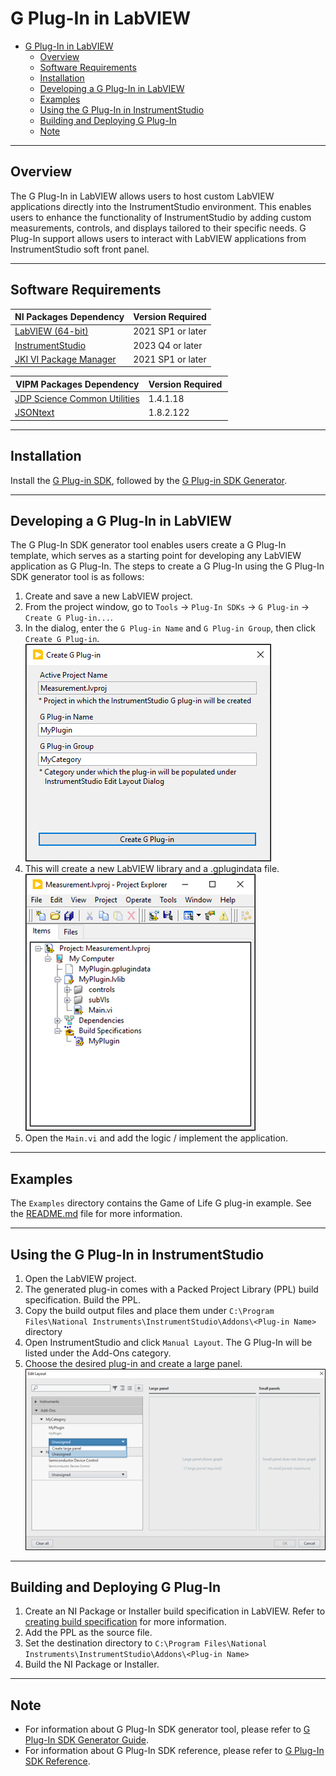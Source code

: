 # G Plug-In in LabVIEW

- [G Plug-In in LabVIEW](#g-plug-in-in-labview)
  - [Overview](#overview)
  - [Software Requirements](#software-requirements)
  - [Installation](#installation)
  - [Developing a G Plug-In in LabVIEW](#developing-a-g-plug-in-in-labview)
  - [Examples](#examples)
  - [Using the G Plug-In in InstrumentStudio](#using-the-g-plug-in-in-instrumentstudio)
  - [Building and Deploying G Plug-In](#building-and-deploying-g-plug-in)
  - [Note](#note)

---

## Overview

The G Plug-In in LabVIEW allows users to host custom LabVIEW applications directly into the InstrumentStudio environment. This enables users to enhance the functionality of InstrumentStudio by adding custom measurements, controls, and displays tailored to their specific needs. G Plug-In support allows users to interact with LabVIEW applications from InstrumentStudio soft front panel.

---

## Software Requirements

NI Packages Dependency | Version Required
--- | ---
[LabVIEW (64-bit)](https://www.ni.com/en/support/downloads/software-products/download.labview.html#443865) | 2021 SP1 or later
[InstrumentStudio](https://www.ni.com/en/support/downloads/software-products/download.instrumentstudio.html#544066) | 2023 Q4 or later
[JKI VI Package Manager](https://www.ni.com/en/support/downloads/tools-network/download.jki-vi-package-manager.html#443251) | 2021 SP1 or later

VIPM Packages Dependency | Version Required  
--- | ---
[JDP Science Common Utilities](https://www.vipm.io/package/jdp_science_lib_common_utilities/) | 1.4.1.18
[JSONtext](https://www.vipm.io/package/jdp_science_jsontext/) | 1.8.2.122

---

## Installation

Install the [G Plug-in SDK](), followed by the [G Plug-in SDK Generator]().

---

## Developing a G Plug-In in LabVIEW

The G Plug-In SDK generator tool enables users create a G Plug-In template, which serves as a starting point for developing any LabVIEW application as G Plug-In. The steps to create a G Plug-In using the G Plug-In SDK generator tool is as follows:

1. Create and save a new LabVIEW project.
2. From the project window, go to `Tools` → `Plug-In SDKs` → `G Plug-in` → `Create G Plug-in...`.
3. In the dialog, enter the `G Plug-in Name` and `G Plug-in Group`, then click `Create G Plug-in`.  
    ![New plug-in dialog](images/Startup.png)
4. This will create a new LabVIEW library and a .gplugindata file.  
    ![Plug-in library files](images/LibraryImage.png)
5. Open the `Main.vi` and add the logic / implement the application.

---

## Examples

The `Examples` directory contains the Game of Life G plug-in example. See the [README.md](Examples/Game%20of%20Life/README.md) file for more information.

---

## Using the G Plug-In in InstrumentStudio

1. Open the LabVIEW project.
2. The generated plug-in comes with a Packed Project Library (PPL) build specification. Build the PPL.
3. Copy the build output files and place them under `C:\Program Files\National Instruments\InstrumentStudio\Addons\<Plug-in Name>` directory
4. Open InstrumentStudio and click `Manual Layout`. The G Plug-In will be listed under the Add-Ons category.
5. Choose the desired plug-in and create a large panel.  
      ![Manual dialog](images/AddManual.png)

---

## Building and Deploying G Plug-In

1. Create an NI Package or Installer build specification in LabVIEW. Refer to [creating build specification](https://www.ni.com/docs/en-US/bundle/labview/page/building-and-distributing-applications.html) for more information.
2. Add the PPL as the source file.
3. Set the destination directory to `C:\Program Files\National Instruments\InstrumentStudio\Addons\<Plug-in Name>`
4. Build the NI Package or Installer.

---

## Note

- For information about G Plug-In SDK generator tool, please refer to [G Plug-In SDK Generator Guide](docs/G%20Plug-In%20SDK%20Generator%20Guide.md).
- For information about G Plug-In SDK reference, please refer to [G Plug-In SDK Reference](docs/G%20Plug-In%20SDK%20Reference.md).
